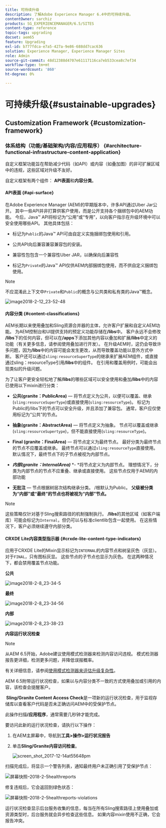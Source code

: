 ```yaml
---
title: 可持续升级
description: 了解Adobe Experience Manager 6.4中的可持续升级。
contentOwner: sarchiz
products: SG_EXPERIENCEMANAGER/6.5/SITES
content-type: reference
topic-tags: upgrading
docset: aem65
feature: Upgrading
exl-id: b777fdca-e7a5-427a-9e86-688dd7cac636
solution: Experience Manager, Experience Manager Sites
role: Admin
source-git-commit: 48d12388d4707e61117116ca7eb533cea8c7ef34
workflow-type: tm+mt
source-wordcount: '860'
ht-degree: 0%

---
```


# 可持续升级{#sustainable-upgrades}

## Customization Framework {#customization-framework}

### 体系结构（功能/基础架构/内容/应用程序）  {#architecture-functional-infrastructure-content-application}

自定义框架功能旨在帮助减少代码（如API）或内容（如叠加图）的非可扩展区域中的违规，这些区域对升级不友好。

自定义框架有两个组件： **API表面**&#x200B;和&#x200B;**内容分类**。

#### API表面 {#api-surface}

在Adobe Experience Manager (AEM)的早期版本中，许多API通过Uber Jar公开。 其中一些API并非打算供客户使用，而是公开支持各个捆绑包中的AEM功能。 今后，Java™ API将标记为“公用”或“专用”，以向客户指示在升级环境中可以安全使用哪些API。 其他具体包括：

* 标记为`Public`的Java™ API可由自定义实施捆绑包使用和引用。

* 公共API向后兼容兼容兼容包的安装。
* 兼容性包包含一个兼容性Uber JAR，以确保向后兼容性
* 标记为`Private`的Java™ API仅供AEM内部捆绑包使用，而不供自定义捆绑包使用。

>[!NOTE]
>
>不应混淆此上下文中`Private`和`Public`的概念与公共类和私有类的Java™概念。

![image2018-2-12_23-52-48](assets/image2018-2-12_23-52-48.png)

#### 内容分类 {#content-classifications}

AEM长期以来使用叠加和Sling资源合并器的主体，允许客户扩展和自定义AEM功能。 为AEM控制台和UI提供支持的预定义功能存储在&#x200B;**/libs**&#x200B;中。 客户永远不会修改&#x200B;**/libs**&#x200B;下的任何内容，但可以在&#x200B;**/apps**&#x200B;下添加其他内容以叠加和扩展&#x200B;**/libs**&#x200B;中定义的功能（有关更多信息，请参阅使用叠加进行开发）。 在升级AEM时，这仍会导致许多问题，因为&#x200B;**/libs**&#x200B;中的内容可能会发生更改，从而导致覆盖功能以意外方式中断。 客户还可以通过`sling:resourceSuperType`的继承来扩展AEM组件，或直接通过sling：resourceType引用&#x200B;**/libs**&#x200B;中的组件。 在引用和覆盖用例时，可能会出现类似的升级问题。

为了让客户更安全轻松地了解&#x200B;**/libs**&#x200B;的哪些区域可以安全使用和叠加&#x200B;**/libs**&#x200B;中的内容已使用以下mixin进行分类：

* **公共(granite：PublicArea)** — 将节点定义为公共，以便可以覆盖、继承(`sling:resourceSuperType`)或直接使用(`sling:resourceType`)。 标记为Public的/libs下的节点可以安全升级，并且添加了兼容包。 通常，客户应仅使用标记为“公共”的节点。

* **抽象(granite：AbstractArea)** — 将节点定义为抽象。 节点可以覆盖或继承(`sling:resourceSupertype`)，但不能直接使用(`sling:resourceType`)。

* **Final (granite：FinalArea)** — 将节点定义为最终节点。 最好分类为最终节点的节点不应覆盖或继承。 最终节点可以通过`sling:resourceType`直接使用。 默认情况下，最终节点下的子节点被视为内部节点。

* ***内部(granite：InternalArea)*** *- *将节点定义为内部节点。 理想情况下，分类为内部节点的节点不应重叠、继承或直接使用。 这些节点仅用于AEM的内部功能

* **无批注** — 节点根据树层次结构继承分类。 /根默认为Public。 **父级被分类为“内部”或“最终”的节点也将被视为“内部”节点。**

>[!NOTE]
>
>这些策略仅针对基于Sling搜索路径的机制强制执行。 **/libs**&#x200B;的其他区域（如客户端库）可能会标记为`Internal`，但仍可以与标准clientlib包含一起使用。 在这些情况下，客户必须继续遵守内部分类。

#### CRXDE Lite内容类型指示器 {#crxde-lite-content-type-indicators}

应用于CRXDE Lite的Mixin显示标记为`INTERNAL`的内容节点和树呈灰色（灰显）。 对于`FINAL`，只有图标灰显。 这些节点的子节点也显示为灰色。 在这两种情况下，都会禁用覆盖节点功能。

**公共**

![image2018-2-8_23-34-5](assets/image2018-2-8_23-34-5.png)

**最终**

![image2018-2-8_23-34-56](assets/image2018-2-8_23-34-56.png)

**内部**

![image2018-2-8_23-38-23](assets/image2018-2-8_23-38-23.png)

**内容运行状况检查**

>[!NOTE]
>
>从AEM 6.5开始，Adobe建议使用模式检测器来检测内容访问违规。 模式检测器报告更详细，检测更多问题，并降低误报概率。
>
>有关详细信息，请参阅[使用模式检测器来评估升级复杂性](/help/sites-deploying/pattern-detector.md)。

AEM 6.5附带运行状况检查，如果以与内容分类不一致的方式使用叠加或引用的内容，该检查会提醒客户。

**&#x200B; Sling/Granite Content Access Check**&#x200B;是一项新的运行状况检查，用于监视存储库以查看客户代码是否未正确访问AEM中的受保护节点。

此操作扫描&#x200B;**/应用程序**，通常需要几秒钟才能完成。

要访问此新的运行状况检查，请执行以下操作：

1. 在AEM主屏幕中，导航到&#x200B;**工具>操作>运行状况报告**
1. 单击&#x200B;**Sling/Granite内容访问检查**。

   ![screen_shot_2017-12-14at55648pm](assets/screen_shot_2017-12-14at55648pm.png)

扫描完成后，将显示一个警告列表，通知最终用户未正确引用了受保护节点：

![屏幕快照–2018-2-5healthreports](assets/screenshot-2018-2-5healthreports.png)

修复违规后，它会返回到绿色状态：

![屏幕快照–2018-2-5healthreports-violations](assets/screenshot-2018-2-5healthreports-violations.png)

运行状况检查显示后台服务收集的信息，每当在所有Sling搜索路径上使用叠加或资源类型时，后台服务就会异步检查这些信息。 如果内容mixin使用不正确，它会报告冲突。
